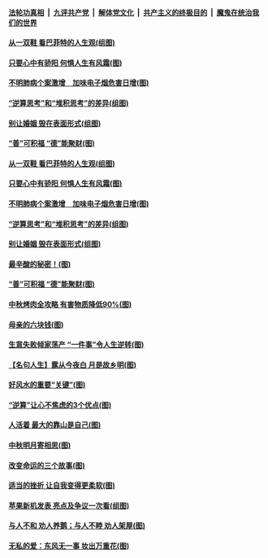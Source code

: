 ####  [法轮功真相](../../../../basic/blob/master/README.md?t=09141139) &nbsp;|&nbsp; [九评共产党](../../../../9ping.md/blob/master/README.md?t=09141139) &nbsp;|&nbsp; [解体党文化](../../../../jtdwh.md/blob/master/README.md?t=09141139)  &nbsp;|&nbsp; [共产主义的终极目的](../../../../gczydzjmd.md/blob/master/README.md?t=09141139) &nbsp;|&nbsp; [魔鬼在统治我们的世界](../../../../mgztzwmdsj.md/blob/master/README.md?t=09141139) 

#### [从一双鞋 看巴菲特的人生观(组图)](../pages/p8/907311.md?t=09141139) 

#### [只要心中有骄阳 何惧人生有风霜(图)](../pages/p8/907320.md?t=09141139) 

#### [不明肺病个案激增　加味电子烟危害日增(图)](../pages/p8/907307.md?t=09141139) 

#### [“逆算思考”和“堆积思考”的差异(组图)](../pages/p8/907229.md?t=09141139) 

#### [别让婚姻 毁在表面形式(组图)](../pages/p8/907118.md?t=09141139) 

#### [“善”可积福 “德”能聚财(图)](../pages/p8/906906.md?t=09141139) 

#### [从一双鞋 看巴菲特的人生观(组图)](../pages/p8/907311.md?t=09141139) 

#### [只要心中有骄阳 何惧人生有风霜(图)](../pages/p8/907320.md?t=09141139) 

#### [不明肺病个案激增　加味电子烟危害日增(图)](../pages/p8/907307.md?t=09141139) 

#### [“逆算思考”和“堆积思考”的差异(组图)](../pages/p8/907229.md?t=09141139) 

#### [别让婚姻 毁在表面形式(组图)](../pages/p8/907118.md?t=09141139) 

#### [最辛酸的秘密！(图)](../pages/p8/906327.md?t=09141139) 

#### [“善”可积福 “德”能聚财(图)](../pages/p8/906906.md?t=09141139) 

#### [中秋烤肉全攻略 有害物质降低90%(图)](../pages/p8/907227.md?t=09141139) 

#### [母亲的六块钱(图)](../pages/p8/907107.md?t=09141139) 

#### [生意失败倾家荡产 “一件事”令人生逆转(图)](../pages/p8/907101.md?t=09141139) 

#### [【名句人生】露从今夜白 月是故乡明(图)](../pages/p8/906558.md?t=09141139) 

#### [好风水的重要“关键”(图)](../pages/p8/907087.md?t=09141139) 

#### [“逆算”让心不焦虑的3个优点(图)](../pages/p8/907070.md?t=09141139) 

#### [人活着 最大的靠山是自己(图)](../pages/p8/906329.md?t=09141139) 

#### [中秋明月寄相思(图)](../pages/p8/906932.md?t=09141139) 

#### [改变命运的三个故事(图)](../pages/p8/906257.md?t=09141139) 

#### [适当的挫折 让自我变得更柔软(图)](../pages/p8/906984.md?t=09141139) 

#### [苹果新机发表 亮点及争议一次看(组图)](../pages/p8/906967.md?t=09141139) 

#### [与人不和 劝人养鹅；与人不睦 劝人架屋(图)](../pages/p8/906905.md?t=09141139) 

#### [无私的爱：东风无一事 妆出万重花(图)](../pages/p8/906862.md?t=09141139) 

